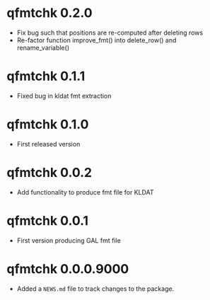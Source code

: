 # qfmtchk 0.2.0

* Fix bug such that positions are re-computed after deleting rows
* Re-factor function improve_fmt() into delete_row() and rename_variable()

# qfmtchk 0.1.1

* Fixed bug in kldat fmt extraction

# qfmtchk 0.1.0

* First released version

# qfmtchk 0.0.2

* Add functionality to produce fmt file for KLDAT

# qfmtchk 0.0.1

* First version producing GAL fmt file

# qfmtchk 0.0.0.9000

* Added a `NEWS.md` file to track changes to the package.

